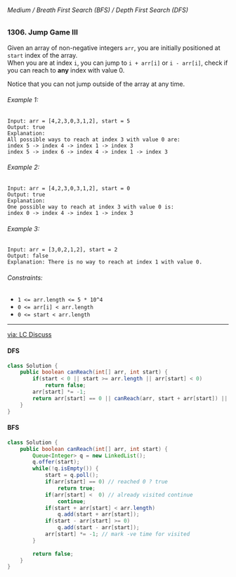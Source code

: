 ###### Medium / Breath First Search (BFS) / Depth First Search (DFS)

### 1306. Jump Game III

Given an array of non-negative integers `arr`, you are initially positioned at `start` index of the array.  
When you are at index `i`, you can jump to `i + arr[i]` or `i - arr[i]`, check if you can reach to **any** index with value 0.  

Notice that you can not jump outside of the array at any time.  

###### Example 1:
```
Input: arr = [4,2,3,0,3,1,2], start = 5
Output: true
Explanation: 
All possible ways to reach at index 3 with value 0 are: 
index 5 -> index 4 -> index 1 -> index 3 
index 5 -> index 6 -> index 4 -> index 1 -> index 3 
```

###### Example 2:
```
Input: arr = [4,2,3,0,3,1,2], start = 0
Output: true 
Explanation: 
One possible way to reach at index 3 with value 0 is: 
index 0 -> index 4 -> index 1 -> index 3
```

###### Example 3:
```
Input: arr = [3,0,2,1,2], start = 2
Output: false
Explanation: There is no way to reach at index 1 with value 0.
```

###### Constraints:
- `1 <= arr.length <= 5 * 10^4`
- `0 <= arr[i] < arr.length`
- `0 <= start < arr.length`

***

[via: LC Discuss](https://leetcode.com/problems/jump-game-iii/discuss/953558/Java-DFS-and-BFS-Detailed-Steps-or-1-Liner)

#### DFS

```java
class Solution {
    public boolean canReach(int[] arr, int start) {
        if(start < 0 || start >= arr.length || arr[start] < 0)
            return false;
        arr[start] *= -1;
        return arr[start] == 0 || canReach(arr, start + arr[start]) || canReach(arr, start - arr[start]);
    }
}

```
#### BFS

```java
class Solution {
    public boolean canReach(int[] arr, int start) {
        Queue<Integer> q = new LinkedList();
        q.offer(start);
        while(!q.isEmpty()) {
            start = q.poll();
            if(arr[start] == 0) // reached 0 ? true
                return true;
            if(arr[start] <  0) // already visited continue
                continue;
            if(start + arr[start] < arr.length)
                q.add(start + arr[start]);
            if(start - arr[start] >= 0)
                q.add(start - arr[start]);
            arr[start] *= -1; // mark -ve time for visited
        }
        
        return false;
    }
}
```
